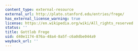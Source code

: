 ```yaml
---
content_type: external-resource
external_url: http://plato.stanford.edu/entries/frege/
has_external_license_warning: true
license: https://en.wikipedia.org/wiki/All_rights_reserved
status: ''
title: Gottlob Frege
uid: d40e1174-876a-48a4-8a5f-c6a0dbe044a9
wayback_url: ''
---
```

